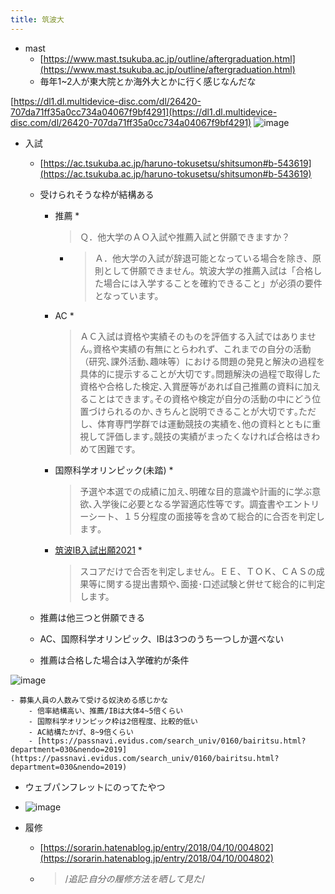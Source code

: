 ```yaml
---
title: 筑波大
---
```


* mast
  * [https://www.mast.tsukuba.ac.jp/outline/aftergraduation.html](https://www.mast.tsukuba.ac.jp/outline/aftergraduation.html)
  * 毎年1~2人が東大院とか海外大とかに行く感じなんだな

[https://dl1.dl.multidevice-disc.com/dl/26420-707da71ff35a0cc734a04067f9bf4291](https://dl1.dl.multidevice-disc.com/dl/26420-707da71ff35a0cc734a04067f9bf4291)
![image](https://gyazo.com/ebd76757bad8d802ec264a5caeda512c/thumb/1000)

* 入試
  * [https://ac.tsukuba.ac.jp/haruno-tokusetsu/shitsumon#b-543619](https://ac.tsukuba.ac.jp/haruno-tokusetsu/shitsumon#b-543619)
  
  * 受けられそうな枠が結構ある
    
    * 推薦
      * 
         > 
         > Ｑ．他大学のＡＯ入試や推薦入試と併願できますか？
      
      * 
         > 
         > Ａ．他大学の入試が辞退可能となっている場合を除き、原則として併願できません。筑波大学の推薦入試は「合格した場合には入学することを確約できること」が必須の要件となっています。
    
    * AC
      * 
         > 
         > ＡＣ入試は資格や実績そのものを評価する入試ではありません｡資格や実績の有無にとらわれず、これまでの自分の活動（研究､課外活動､趣味等）における問題の発見と解決の過程を具体的に提示することが大切です｡問題解決の過程で取得した資格や合格した検定､入賞歴等があれば自己推薦の資料に加えることはできます｡その資格や検定が自分の活動の中にどう位置づけられるのか､きちんと説明できることが大切です｡ただし、体育専門学群では運動競技の実績を､他の資料とともに重視して評価します｡競技の実績がまったくなければ合格はきわめて困難です。
    
    * 国際科学オリンピック(未踏)
      * 
         > 
         > 予選や本選での成績に加え､明確な目的意識や計画的に学ぶ意欲､入学後に必要となる学習適応性等です。調査書やエントリーシート、１５分程度の面接等を含めて総合的に合否を判定します｡
    
    * [筑波IB入試出願2021](%E7%AD%91%E6%B3%A2IB%E5%85%A5%E8%A9%A6%E5%87%BA%E9%A1%982021.md)
      * 
         > 
         > スコアだけで合否を判定しません。ＥＥ、ＴＯＫ、ＣＡＳの成果等に関する提出書類や､面接･口述試験と併せて総合的に判定します。
  
  * 推薦は他三つと併願できる
  
  * AC、国際科学オリンピック、IBは3つのうち一つしか選べない
  
  * 推薦は合格した場合は入学確約が条件

![image](https://gyazo.com/a529a033703dda74e71c3f37d91aee6a/thumb/1000)

````
- 募集人員の人数みて受ける奴決める感じかな
    - 倍率結構高い、推薦/IBは大体4~5倍くらい
    - 国際科学オリンピック枠は2倍程度、比較的低い
    - AC結構たかげ、8~9倍くらい
    - [https://passnavi.evidus.com/search_univ/0160/bairitsu.html?department=030&nendo=2019](https://passnavi.evidus.com/search_univ/0160/bairitsu.html?department=030&nendo=2019)
````

* ウェブパンフレットにのってたやつ

* ![image](https://gyazo.com/1072215ee81308ffe34cb38058186dcd/thumb/1000)

* 履修
  
  * [https://sorarin.hatenablog.jp/entry/2018/04/10/004802](https://sorarin.hatenablog.jp/entry/2018/04/10/004802)
  * 
     > 
     > /*追記:自分の履修方法を晒して見た*/
